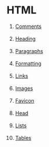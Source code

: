 # HTML

<ol>
  <li><a href="https://www.w3schools.com/html/html_comments.asp">Comments</a></li><br>
  <li><a href="https://www.w3schools.com/html/html_headings.asp">Heading</a></li><br>
  <li><a href="https://www.w3schools.com/html/html_paragraphs.asp">Paragraphs</a></li><br>
  <li><a href="https://www.w3schools.com/html/html_formatting.asp">Formatting</a></li><br>
  <li><a href="https://www.w3schools.com/html/html_links.asp">Links</a></li><br>
  <li><a href="https://www.w3schools.com/html/html_images.asp">Images</a></li><br>
  <li><a href="https://www.w3schools.com/html/html_favicon.asp">Favicon</a></li><br>
  <li><a href="https://www.w3schools.com/html/html_head.asp">Head</a></li><br>
  <li><a href="https://www.w3schools.com/html/html_lists.asp">Lists</a></li><br>
  <li><a href="https://www.w3schools.com/html/html_tables.asp">Tables</a></li><br>
</ol>
